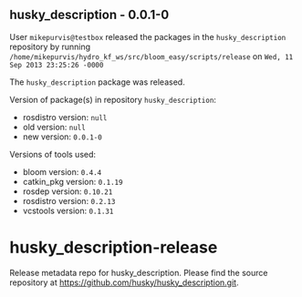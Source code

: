 ## husky_description - 0.0.1-0

User `mikepurvis@testbox` released the packages in the `husky_description` repository by running `/home/mikepurvis/hydro_kf_ws/src/bloom_easy/scripts/release` on `Wed, 11 Sep 2013 23:25:26 -0000`

The `husky_description` package was released.

Version of package(s) in repository `husky_description`:
- rosdistro version: `null`
- old version: `null`
- new version: `0.0.1-0`

Versions of tools used:
- bloom version: `0.4.4`
- catkin_pkg version: `0.1.19`
- rosdep version: `0.10.21`
- rosdistro version: `0.2.13`
- vcstools version: `0.1.31`


husky_description-release
=========================

Release metadata repo for husky_description. Please find the source repository at https://github.com/husky/husky_description.git.
